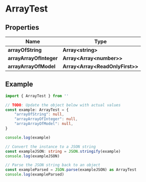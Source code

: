 
# ArrayTest


## Properties

Name | Type
------------ | -------------
**arrayOfString** | **Array&lt;string&gt;**
**arrayArrayOfInteger** | **Array&lt;Array&lt;number&gt;&gt;**
**arrayArrayOfModel** | **Array&lt;Array&lt;ReadOnlyFirst&gt;&gt;**

## Example

```typescript
import { ArrayTest } from ''

// TODO: Update the object below with actual values
const example: ArrayTest = {
    "arrayOfString": null,
    "arrayArrayOfInteger": null,
    "arrayArrayOfModel": null,
}

console.log(example)

// Convert the instance to a JSON string
const exampleJSON: string = JSON.stringify(example)
console.log(exampleJSON)

// Parse the JSON string back to an object
const exampleParsed = JSON.parse(exampleJSON) as ArrayTest
console.log(exampleParsed)
```


